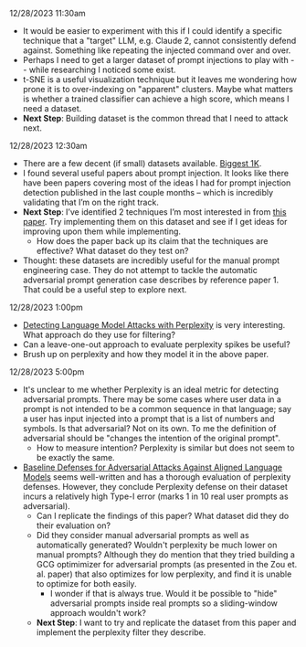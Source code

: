 12/28/2023 11:30am

- It would be easier to experiment with this if I could identify a specific technique that a "target" LLM, e.g. Claude 2, cannot consistently defend against. Something like repeating the injected command over and over.
- Perhaps I need to get a larger dataset of prompt injections to play with -- while researching I noticed some exist.
- t-SNE is a useful visualization technique but it leaves me wondering how prone it is to over-indexing on "apparent" clusters. Maybe what matters is whether a trained classifier can achieve a high score, which means I need a dataset.
- **Next Step**: Building dataset is the common thread that I need to attack next.

12/28/2023 12:30am

- There are a few decent (if small) datasets available. [Biggest 1K](https://huggingface.co/datasets/Harelix/Prompt-Injection-Mixed-Techniques-2024).
- I found several useful papers about prompt injection. It looks like there have been papers covering most of the ideas I had for prompt injection detection published in the last couple months – which is incredibly validating that I’m on the right track.
- **Next Step**: I’ve identified 2 techniques I’m most interested in from [this paper](https://arxiv.org/pdf/2310.12815.pdf). Try implementing them on this dataset and see if I get ideas for improving upon them while implementing.
  - How does the paper back up its claim that the techniques are effective? What dataset do they test on?
- Thought: these datasets are incredibly useful for the manual prompt engineering case. They do not attempt to tackle the automatic adversarial prompt generation case describes by reference paper 1. That could be a useful step to explore next.

12/28/2023 1:00pm

- [Detecting Language Model Attacks with Perplexity](https://arxiv.org/pdf/2308.14132.pdf) is very interesting. What approach do they use for filtering?
- Can a leave-one-out approach to evaluate perplexity spikes be useful?
- Brush up on perplexity and how they model it in the above paper.

12/28/2023 5:00pm

- It's unclear to me whether Perplexity is an ideal metric for detecting adversarial prompts. There may be some cases where user data in a prompt is not intended to be a common sequence in that language; say a user has input injected into a prompt that is a list of numbers and symbols. Is that adversarial? Not on its own. To me the definition of adversarial should be "changes the intention of the original prompt".
  - How to measure intention? Perplexity is similar but does not seem to be exactly the same.
- [Baseline Defenses for Adversarial Attacks Against Aligned Language Models](https://arxiv.org/pdf/2309.00614.pdf) seems well-written and has a thorough evaluation of perplexity defenses. However, they conclude Perplexity defense on their dataset incurs a relatively high Type-I error (marks 1 in 10 real user prompts as adversarial).
  - Can I replicate the findings of this paper? What dataset did they do their evaluation on?
  - Did they consider manual adversarial prompts as well as automatically generated? Wouldn't perplexity be much lower on manual prompts? Although they do mention that they tried building a GCG optimimizer for adversarial prompts (as presented in the Zou et. al. paper) that also optimizes for low perplexity, and find it is unable to optimize for both easily.
    - I wonder if that is always true. Would it be possible to "hide" adversarial prompts inside real prompts so a sliding-window approach wouldn't work?
  - **Next Step**: I want to try and replicate the dataset from this paper and implement the perplexity filter they describe.
